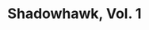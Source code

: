 ---
title: "Shadowhawk, Vol. 1"
issue: 3A
issue_nr: 3
full_title: Liquid Fire
subtitle: ""
story_arc: ""
crossover: ""
variant: A
publisher: Image Comics
creators: 
  - Jim Valentino
release_date: Dec 1992
release_year: 1992
genre:
  - Adventure
format: Comic
pages: 28
signed_by: ""
price: 2.5
---